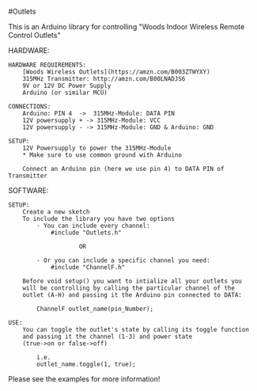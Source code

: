 #Outlets

This is an Arduino library for controlling "Woods Indoor Wireless Remote Control Outlets"

HARDWARE:

    HARDWARE REQUIREMENTS:
        [Woods Wireless Outlets](https://amzn.com/B003ZTWYXY)
        315MHz Transmitter: http://amzn.com/B00LNADJS6
        9V or 12V DC Power Supply
        Arduino (or similar MCU)

    CONNECTIONS:
        Arduino: PIN 4  ->  315MHz-Module: DATA PIN
        12V powersupply + -> 315MHz-Module: VCC
        12V powersupply - -> 315MHz-Module: GND & Arduino: GND

    SETUP:
        12V Powersupply to power the 315MHz-Module
        * Make sure to use common ground with Arduino

        Connect an Arduino pin (here we use pin 4) to DATA PIN of Transmitter


SOFTWARE:
    
    SETUP:
        Create a new sketch
        To include the library you have two options
            - You can include every channel:
                #include "Outlets.h"

                        OR

            - Or you can include a specific channel you need:
                #include "ChannelF.h"

        Before void setup() you want to intialize all your outlets you
        will be controlling by calling the particular channel of the
        outlet (A-H) and passing it the Arduino pin connected to DATA:

            ChannelF outlet_name(pin_Number);

    USE:
        You can toggle the outlet's state by calling its toggle function
        and passing it the channel (1-3) and power state 
        (true->on or false->off)

            i.e.
            outlet_name.toggle(1, true);


Please see the examples for more information!



